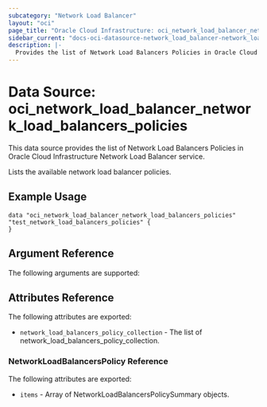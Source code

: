 ```yaml
---
subcategory: "Network Load Balancer"
layout: "oci"
page_title: "Oracle Cloud Infrastructure: oci_network_load_balancer_network_load_balancers_policies"
sidebar_current: "docs-oci-datasource-network_load_balancer-network_load_balancers_policies"
description: |-
  Provides the list of Network Load Balancers Policies in Oracle Cloud Infrastructure Network Load Balancer service
---
```


# Data Source: oci_network_load_balancer_network_load_balancers_policies
This data source provides the list of Network Load Balancers Policies in Oracle Cloud Infrastructure Network Load Balancer service.

Lists the available network load balancer policies.

## Example Usage

```hcl
data "oci_network_load_balancer_network_load_balancers_policies" "test_network_load_balancers_policies" {
}
```

## Argument Reference

The following arguments are supported:



## Attributes Reference

The following attributes are exported:

* `network_load_balancers_policy_collection` - The list of network_load_balancers_policy_collection.

### NetworkLoadBalancersPolicy Reference

The following attributes are exported:

* `items` - Array of NetworkLoadBalancersPolicySummary objects.

